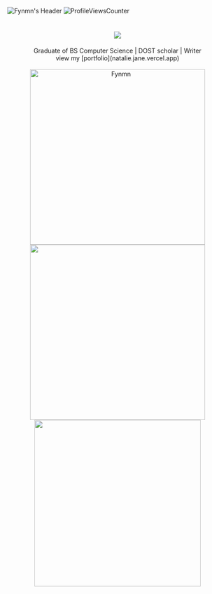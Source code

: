 

![Fynmn's Header](https://github.com/Astrolore/.github-images/blob/main/header-gif.gif?raw=true)
![ProfileViewsCounter](https://komarev.com/ghpvc/?username=Astrolore&color=f2a8be)
<h1 align="center">
    <img src="https://readme-typing-svg.herokuapp.com?font=Press+Start+2P&duration=3000&color=C98895&center=true&vCenter=true&lines=What's+poppin'%3F;My+name's+Natalie!;Welcome+to+my+page!">
</h1>


<div align="center">
    Graduate of BS Computer Science | DOST scholar | Writer 
</div>

<div align="center">
    view my [portfolio](natalie.jane.vercel.app)
</div>

<br>

<div align="center">
<span align="center">
    <img width="400" src="https://github-readme-stats.vercel.app/api?username=Fynmn&theme=synthwave&count_private=true&include_all_commits=true" alt="Fynmn" />
    <img width="400" src="https://github-readme-streak-stats.herokuapp.com/?user=Fynmn&theme=synthwave" />
</span>
</div>
<div align="center">
   <img width="380" src="https://github-readme-stats.vercel.app/api/top-langs/?username=Fynmn&theme=synthwave&layout=compact&langs_count=15" />
</div>
